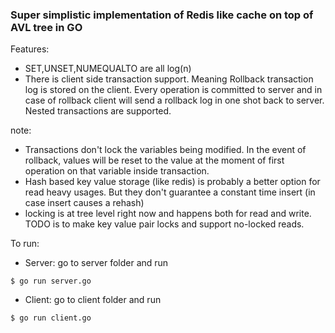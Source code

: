 ### Super simplistic implementation of Redis like cache on top of AVL tree in GO

Features:
- SET,UNSET,NUMEQUALTO are all log(n)
- There is client side transaction support. Meaning Rollback transaction log is stored on the client. Every operation is committed to server and in case of rollback client will send a rollback log in one shot back to server. Nested transactions are supported.


note:
 - Transactions don't lock the variables being modified. In the event of rollback, values will be reset to the value at the moment of first operation on that variable inside transaction.
 - Hash based key value storage (like redis) is probably a better option for read heavy usages. But they don't guarantee a constant time insert (in case insert causes a rehash)
 - locking is at tree level right now and happens both for read and write. TODO is to make key value pair locks and support no-locked reads.

To run:
- Server: go to server folder and run
```
$ go run server.go
```
- Client: go to client folder and run
```
$ go run client.go
```